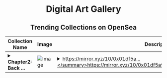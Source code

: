 <div align="center">

# Digital Art Gallery

## Trending Collections on OpenSea

| Collection Name                       | Image                                                                                     | Description                       | OpenSea Link                                                                                          |
|---------------------------------------|-------------------------------------------------------------------------------------------|-----------------------------------|--------------------------------------------------------------------------------------------------------|
| **<details><summary>Chapter2: Back ...</summary>Chapter2: Back to the Past</details>** | ![Image](https://i.seadn.io/s/raw/files/4505574a08148c3c0f82b895772fbd50.png?w=500&auto=format?w=200&auto=format) | <details><summary>https://mirror.xyz/10/0x01df5a...</summary>https://mirror.xyz/10/0x01df5a906cc3dc9fb3fa158112fea151e600f3cf</details> | <details><summary>Link</summary>[Chapter2: Back to the Past](https://opensea.io/collection/chapter2-back-to-the-past)</details> |

</div>